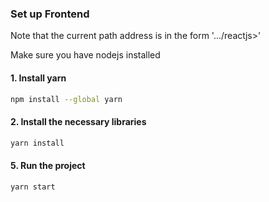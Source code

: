 ### **Set up Frontend**

Note that the current path address is in the form '.../reactjs>'

Make sure you have nodejs installed

#### 1. Install yarn

```bash
npm install --global yarn
```

#### 2. Install the necessary libraries

```bash
yarn install
```

#### 5. Run the project

```bash
yarn start
```

